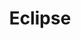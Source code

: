 ---
layout: work-post
title:  "Eclipse"
image: /assets/img/projects/3d-art.png
type: skills
role: Designer
time: 
kind: 
group: Dev
---